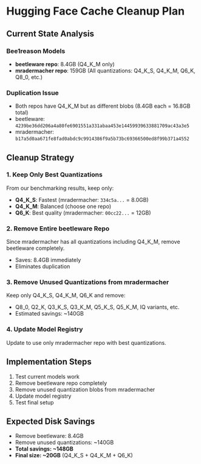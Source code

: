 # Hugging Face Cache Cleanup Plan

## Current State Analysis

### Bee1reason Models
- **beetleware repo**: 8.4GB (Q4_K_M only)
- **mradermacher repo**: 159GB (All quantizations: Q4_K_S, Q4_K_M, Q6_K, Q8_0, etc.)

### Duplication Issue
- Both repos have Q4_K_M but as different blobs (8.4GB each = 16.8GB total)
- beetleware: `4239be36dd206a4a80fe6901551a331abaa453e14459939633881709ac43a3e5`
- mradermacher: `b17a5d0aa671fe8fad0abdc9c9914386f9a5b73bc69366500ed8f99b371a4552`

## Cleanup Strategy

### 1. Keep Only Best Quantizations
From our benchmarking results, keep only:
- **Q4_K_S**: Fastest (mradermacher: `334c5a...` = 8.0GB)
- **Q4_K_M**: Balanced (choose one repo)
- **Q6_K**: Best quality (mradermacher: `00cc22...` = 12GB)

### 2. Remove Entire beetleware Repo
Since mradermacher has all quantizations including Q4_K_M, remove beetleware completely.
- Saves: 8.4GB immediately
- Eliminates duplication

### 3. Remove Unused Quantizations from mradermacher
Keep only Q4_K_S, Q4_K_M, Q6_K and remove:
- Q8_0, Q2_K, Q3_K_S, Q3_K_M, Q5_K_S, Q5_K_M, IQ variants, etc.
- Estimated savings: ~140GB

### 4. Update Model Registry
Update to use only mradermacher repo with best quantizations.

## Implementation Steps

1. Test current models work
2. Remove beetleware repo completely  
3. Remove unused quantization blobs from mradermacher
4. Update model registry
5. Test final setup

## Expected Disk Savings
- Remove beetleware: 8.4GB
- Remove unused quantizations: ~140GB
- **Total savings: ~148GB**
- **Final size: ~20GB** (Q4_K_S + Q4_K_M + Q6_K)
